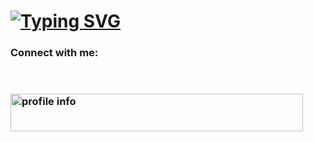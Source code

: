 # [![Typing SVG](https://readme-typing-svg.herokuapp.com?color=38C2FF&size=30&multiline=true&lines=Hello+folks%2C+It's+Akshat)](https://git.io/typing-svg)





### Connect with me:



<br />

### <a href="https://topservers.com/discord-servers"><img src="https://topservers.com/dynamic_banners/162611656719721486.gif" alt="profile info" width="468" height="60"></a>


<!---
akshatbhuhagal/akshatbhuhagal is a ✨ special ✨ repository because its `README.md` (this file) appears on your GitHub profile.
You can click the Preview link to take a look at your changes.
--->

